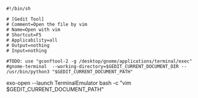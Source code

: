 	#!/bin/sh

	# [Gedit Tool]
	# Comment=Open the file by vim
	# Name=Open with vim
	# Shortcut=F5
	# Applicability=all
	# Output=nothing
	# Input=nothing

	#TODO: use "gconftool-2 -g /desktop/gnome/applications/terminal/exec"
	#gnome-terminal  --working-directory=$GEDIT_CURRENT_DOCUMENT_DIR -- /usr/bin/python3 "$GEDIT_CURRENT_DOCUMENT_PATH"
exo-open --launch TerminalEmulator bash -c "vim $GEDIT_CURRENT_DOCUMENT_PATH"

